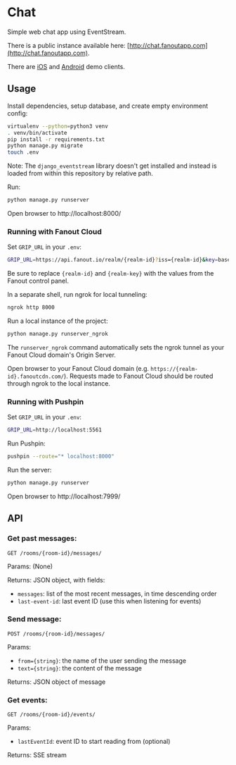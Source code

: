 # Chat

Simple web chat app using EventStream.

There is a public instance available here: [http://chat.fanoutapp.com](http://chat.fanoutapp.com).

There are [iOS](https://github.com/fanout/chat-demo-ios) and [Android](https://github.com/fanout/chat-demo-android) demo clients.

## Usage

Install dependencies, setup database, and create empty environment config:

```sh
virtualenv --python=python3 venv
. venv/bin/activate
pip install -r requirements.txt
python manage.py migrate
touch .env
```

Note: The `django_eventstream` library doesn't get installed and instead is loaded from within this repository by relative path.

Run:

```sh
python manage.py runserver
```

Open browser to http://localhost:8000/

### Running with Fanout Cloud

Set `GRIP_URL` in your `.env`:

```sh
GRIP_URL=https://api.fanout.io/realm/{realm-id}?iss={realm-id}&key=base64:{realm-key}
```

Be sure to replace `{realm-id}` and `{realm-key}` with the values from the Fanout control panel.

In a separate shell, run ngrok for local tunneling:

```sh
ngrok http 8000
```

Run a local instance of the project:

```sh
python manage.py runserver_ngrok
```

The `runserver_ngrok` command automatically sets the ngrok tunnel as your Fanout Cloud domain's Origin Server.

Open browser to your Fanout Cloud domain (e.g. `https://{realm-id}.fanoutcdn.com/`). Requests made to Fanout Cloud should be routed through ngrok to the local instance.

### Running with Pushpin

Set `GRIP_URL` in your `.env`:

```sh
GRIP_URL=http://localhost:5561
```

Run Pushpin:

```sh
pushpin --route="* localhost:8000"
```

Run the server:

```sh
python manage.py runserver
```

Open browser to http://localhost:7999/

## API

### Get past messages:

```http
GET /rooms/{room-id}/messages/
```

Params: (None)

Returns: JSON object, with fields:

* `messages`: list of the most recent messages, in time descending order
* `last-event-id`: last event ID (use this when listening for events)

### Send message:

```http
POST /rooms/{room-id}/messages/
```

Params:

* `from={string}`: the name of the user sending the message
* `text={string}`: the content of the message

Returns: JSON object of message

### Get events:

```http
GET /rooms/{room-id}/events/
```

Params:

* `lastEventId`: event ID to start reading from (optional)

Returns: SSE stream

